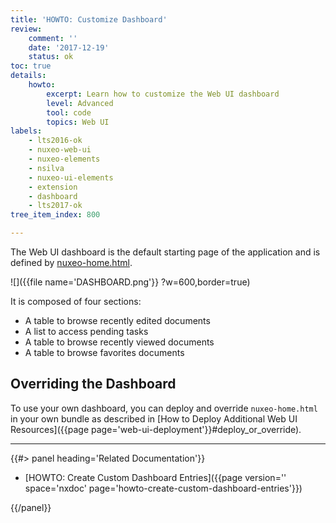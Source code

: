 ```yaml
---
title: 'HOWTO: Customize Dashboard'
review:
    comment: ''
    date: '2017-12-19'
    status: ok
toc: true
details:
    howto:
        excerpt: Learn how to customize the Web UI dashboard
        level: Advanced
        tool: code
        topics: Web UI
labels:
    - lts2016-ok
    - nuxeo-web-ui
    - nuxeo-elements
    - nsilva
    - nuxeo-ui-elements
    - extension
    - dashboard
    - lts2017-ok
tree_item_index: 800

---
```


The Web UI dashboard is the default starting page of the application and is defined by [nuxeo-home.html](https://github.com/nuxeo/nuxeo-web-ui/blob/9.10/elements/nuxeo-home.html).

![]({{file name='DASHBOARD.png'}} ?w=600,border=true)

It is composed of four sections:
 - A table to browse recently edited documents
 - A list to access pending tasks
 - A table to browse recently viewed documents
 - A table to browse favorites documents

## Overriding the Dashboard

To use your own dashboard, you can deploy and override `nuxeo-home.html` in your own bundle as described in [How to Deploy Additional Web UI Resources]({{page page='web-ui-deployment'}}#deploy_or_override).


* * *

<div class="row" data-equalizer data-equalize-on="medium"><div class="column medium-6">{{#> panel heading='Related Documentation'}}

- [HOWTO: Create Custom Dashboard Entries]({{page version='' space='nxdoc' page='howto-create-custom-dashboard-entries'}})

{{/panel}}</div><div class="column medium-6">
</div></div>
